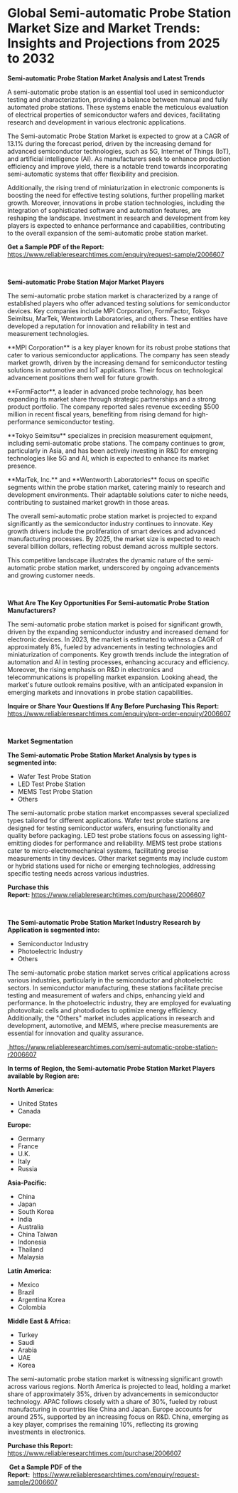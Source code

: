 <p><h1>Global Semi-automatic Probe Station Market Size and Market Trends: Insights and Projections from 2025 to 2032</h1></p><p><strong>Semi-automatic Probe Station Market Analysis and Latest Trends</strong></p>
<p><p>A semi-automatic probe station is an essential tool used in semiconductor testing and characterization, providing a balance between manual and fully automated probe stations. These systems enable the meticulous evaluation of electrical properties of semiconductor wafers and devices, facilitating research and development in various electronic applications. </p><p>The Semi-automatic Probe Station Market is expected to grow at a CAGR of 13.1% during the forecast period, driven by the increasing demand for advanced semiconductor technologies, such as 5G, Internet of Things (IoT), and artificial intelligence (AI). As manufacturers seek to enhance production efficiency and improve yield, there is a notable trend towards incorporating semi-automatic systems that offer flexibility and precision. </p><p>Additionally, the rising trend of miniaturization in electronic components is boosting the need for effective testing solutions, further propelling market growth. Moreover, innovations in probe station technologies, including the integration of sophisticated software and automation features, are reshaping the landscape. Investment in research and development from key players is expected to enhance performance and capabilities, contributing to the overall expansion of the semi-automatic probe station market.</p></p>
<p><strong>Get a Sample PDF of the Report:&nbsp;</strong> <a href="https://www.reliableresearchtimes.com/enquiry/request-sample/2006607?utm_campaign=2940&utm_medium=2&utm_source=Github&utm_content=ia&utm_term=12042025&utm_id=semi-automatic-probe-station">https://www.reliableresearchtimes.com/enquiry/request-sample/2006607</a></p>
<p>&nbsp;</p>
<p><strong>Semi-automatic Probe Station Major Market Players</strong></p>
<p><p>The semi-automatic probe station market is characterized by a range of established players who offer advanced testing solutions for semiconductor devices. Key companies include MPI Corporation, FormFactor, Tokyo Seimitsu, MarTek, Wentworth Laboratories, and others. These entities have developed a reputation for innovation and reliability in test and measurement technologies.</p><p>**MPI Corporation** is a key player known for its robust probe stations that cater to various semiconductor applications. The company has seen steady market growth, driven by the increasing demand for semiconductor testing solutions in automotive and IoT applications. Their focus on technological advancement positions them well for future growth.</p><p>**FormFactor**, a leader in advanced probe technology, has been expanding its market share through strategic partnerships and a strong product portfolio. The company reported sales revenue exceeding $500 million in recent fiscal years, benefiting from rising demand for high-performance semiconductor testing.</p><p>**Tokyo Seimitsu** specializes in precision measurement equipment, including semi-automatic probe stations. The company continues to grow, particularly in Asia, and has been actively investing in R&D for emerging technologies like 5G and AI, which is expected to enhance its market presence.</p><p>**MarTek, Inc.** and **Wentworth Laboratories** focus on specific segments within the probe station market, catering mainly to research and development environments. Their adaptable solutions cater to niche needs, contributing to sustained market growth in those areas.</p><p>The overall semi-automatic probe station market is projected to expand significantly as the semiconductor industry continues to innovate. Key growth drivers include the proliferation of smart devices and advanced manufacturing processes. By 2025, the market size is expected to reach several billion dollars, reflecting robust demand across multiple sectors. </p><p>This competitive landscape illustrates the dynamic nature of the semi-automatic probe station market, underscored by ongoing advancements and growing customer needs.</p></p>
<p>&nbsp;</p>
<p><strong>What Are The Key Opportunities For Semi-automatic Probe Station Manufacturers?</strong></p>
<p><p>The semi-automatic probe station market is poised for significant growth, driven by the expanding semiconductor industry and increased demand for electronic devices. In 2023, the market is estimated to witness a CAGR of approximately 8%, fueled by advancements in testing technologies and miniaturization of components. Key growth trends include the integration of automation and AI in testing processes, enhancing accuracy and efficiency. Moreover, the rising emphasis on R&D in electronics and telecommunications is propelling market expansion. Looking ahead, the market's future outlook remains positive, with an anticipated expansion in emerging markets and innovations in probe station capabilities.</p></p>
<p><strong>Inquire or Share Your Questions If Any Before Purchasing This Report:</strong> <a href="https://www.reliableresearchtimes.com/enquiry/pre-order-enquiry/2006607?utm_campaign=2940&utm_medium=2&utm_source=Github&utm_content=ia&utm_term=12042025&utm_id=semi-automatic-probe-station">https://www.reliableresearchtimes.com/enquiry/pre-order-enquiry/2006607</a></p>
<p>&nbsp;</p>
<p><strong>Market Segmentation</strong></p>
<p><strong>The Semi-automatic Probe Station Market Analysis by types is segmented into:</strong></p>
<p><ul><li>Wafer Test Probe Station</li><li>LED Test Probe Station</li><li>MEMS Test Probe Station</li><li>Others</li></ul></p>
<p><p>The semi-automatic probe station market encompasses several specialized types tailored for different applications. Wafer test probe stations are designed for testing semiconductor wafers, ensuring functionality and quality before packaging. LED test probe stations focus on assessing light-emitting diodes for performance and reliability. MEMS test probe stations cater to micro-electromechanical systems, facilitating precise measurements in tiny devices. Other market segments may include custom or hybrid stations used for niche or emerging technologies, addressing specific testing needs across various industries.</p></p>
<p><strong>Purchase this Report:&nbsp;</strong><a href="https://www.reliableresearchtimes.com/purchase/2006607?utm_campaign=2940&utm_medium=2&utm_source=Github&utm_content=ia&utm_term=12042025&utm_id=semi-automatic-probe-station">https://www.reliableresearchtimes.com/purchase/2006607</a></p>
<p>&nbsp;</p>
<p><strong>The Semi-automatic Probe Station Market Industry Research by Application is segmented into:</strong></p>
<p><ul><li>Semiconductor Industry</li><li>Photoelectric Industry</li><li>Others</li></ul></p>
<p><p>The semi-automatic probe station market serves critical applications across various industries, particularly in the semiconductor and photoelectric sectors. In semiconductor manufacturing, these stations facilitate precise testing and measurement of wafers and chips, enhancing yield and performance. In the photoelectric industry, they are employed for evaluating photovoltaic cells and photodiodes to optimize energy efficiency. Additionally, the "Others" market includes applications in research and development, automotive, and MEMS, where precise measurements are essential for innovation and quality assurance.</p></p>
<p><a href="https://www.reliableresearchtimes.com/semi-automatic-probe-station-r2006607?utm_campaign=2940&utm_medium=2&utm_source=Github&utm_content=ia&utm_term=12042025&utm_id=semi-automatic-probe-station">&nbsp;https://www.reliableresearchtimes.com/semi-automatic-probe-station-r2006607</a></p>
<p><strong>In terms of Region, the Semi-automatic Probe Station Market Players available by Region are:</strong></p>
<p>
    <p> <strong> North America: </strong>
        <ul>
            <li>United States</li>
            <li>Canada</li>
        </ul>
        </p> 
    <p> <strong> Europe: </strong>
        <ul>
            <li>Germany</li>
            <li>France</li>
            <li>U.K.</li>
            <li>Italy</li>
            <li>Russia</li>
        </ul>
        </p> 
    <p> <strong> Asia-Pacific: </strong>
        <ul>
            <li>China</li>
            <li>Japan</li>
            <li>South Korea</li>
            <li>India</li>
            <li>Australia</li>
            <li>China Taiwan</li>
            <li>Indonesia</li>
            <li>Thailand</li>
            <li>Malaysia</li>
        </ul>
        </p> 
    <p> <strong> Latin America: </strong>
        <ul>
            <li>Mexico</li>
            <li>Brazil</li>
            <li>Argentina Korea</li>
            <li>Colombia</li>
        </ul>
        </p> 
    <p> <strong> Middle East & Africa: </strong>
        <ul>
            <li>Turkey</li>
            <li>Saudi</li>
            <li>Arabia</li>
            <li>UAE</li>
            <li>Korea</li>
        </ul>
    </p>
    </p>
<p><p>The semi-automatic probe station market is witnessing significant growth across various regions. North America is projected to lead, holding a market share of approximately 35%, driven by advancements in semiconductor technology. APAC follows closely with a share of 30%, fueled by robust manufacturing in countries like China and Japan. Europe accounts for around 25%, supported by an increasing focus on R&D. China, emerging as a key player, comprises the remaining 10%, reflecting its growing investments in electronics.</p></p>
<p><strong>Purchase this Report: </strong><a href="https://www.reliableresearchtimes.com/purchase/2006607?utm_campaign=2940&utm_medium=2&utm_source=Github&utm_content=ia&utm_term=12042025&utm_id=semi-automatic-probe-station">https://www.reliableresearchtimes.com/purchase/2006607</a></p>
<p>&nbsp;<strong>Get a Sample PDF of the Report:&nbsp;&nbsp;</strong><a href="https://www.reliableresearchtimes.com/enquiry/request-sample/2006607?utm_campaign=2940&utm_medium=2&utm_source=Github&utm_content=ia&utm_term=12042025&utm_id=semi-automatic-probe-station">https://www.reliableresearchtimes.com/enquiry/request-sample/2006607</a></p>
<p><strong></strong></p>
<p><p></p><p></p><p></p></p>